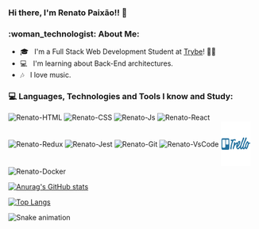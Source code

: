### Hi there, I'm Renato Paixão!! 👋
<div align="left"> 
  <h3> :woman_technologist: About Me: </h3>

  - 🎓 &nbsp; I'm a Full Stack Web Development Student at <a href="https://www.betrybe.com/">Trybe</a>! 👩‍💻 
  - 💻 &nbsp; I'm learning about Back-End architectures.
  - 🎶 &nbsp; I love music.
</div> 
<div style="display: inline_block">
  <h3> 💻 Languages, Technologies and Tools I know and Study: </h3>
  <img align="center" alt="Renato-HTML" height="50" width="60" src="https://upload.wikimedia.org/wikipedia/commons/thumb/6/61/HTML5_logo_and_wordmark.svg/512px-HTML5_logo_and_wordmark.svg.png">
  <img align="center" alt="Renato-CSS" height="50" width="60" src="https://upload.wikimedia.org/wikipedia/commons/thumb/d/d5/CSS3_logo_and_wordmark.svg/1200px-CSS3_logo_and_wordmark.svg.png">
  <img align="center" alt="Renato-Js" height="50" width="60" src="https://upload.wikimedia.org/wikipedia/commons/thumb/9/99/Unofficial_JavaScript_logo_2.svg/1024px-Unofficial_JavaScript_logo_2.svg.png">
  <img align="center" alt="Renato-React" height="50" width="60" src="https://upload.wikimedia.org/wikipedia/commons/thumb/a/a7/React-icon.svg/640px-React-icon.svg.png">
  <img align="center" alt="Renato-Redux" height="50" width="60" src="https://cdn.worldvectorlogo.com/logos/redux.svg">
  <img align="center" alt="Renato-Jest" height="50" width="60" src="https://symbols.getvecta.com/stencil_85/20_jest-icon.aff64ab210.png">
  <img align="center" alt="Renato-Git" height="90" width="60" src="https://upload.wikimedia.org/wikipedia/commons/thumb/3/3f/Git_icon.svg/1024px-Git_icon.svg.png">
  <img align="center" alt="Renato-VsCode" height="50" width="60" src="https://upload.wikimedia.org/wikipedia/commons/thumb/9/9a/Visual_Studio_Code_1.35_icon.svg/2048px-Visual_Studio_Code_1.35_icon.svg.png">
  <img align="center" alt="Renato-Trello" height="90" width="60" src="https://raw.githubusercontent.com/devicons/devicon/master/icons/trello/trello-plain-wordmark.svg">
  <img align="center" alt="Renato-Docker" height="90" width="60" src="https://cdn.worldvectorlogo.com/logos/docker.svg">
</div>

[![Anurag's GitHub stats](https://github-readme-stats.vercel.app/api?username=renatopx)](https://github.com/renatopx/github-readme-stats)

[![Top Langs](https://github-readme-stats.vercel.app/api/top-langs/?username=renatopx)](https://github.com/renatopx/github-readme-stats)

![Snake animation](https://github.com/GabiFerraz/GabiFerraz/blob/output/github-contribution-grid-snake.svg)

<!--
**renatopx/renatopx** is a ✨ _special_ ✨ repository because its `README.md` (this file) appears on your GitHub profile.

Here are some ideas to get you started:

- 🔭 I’m currently working on ...
- 🌱 I’m currently learning ...
- 👯 I’m looking to collaborate on ...
- 🤔 I’m looking for help with ...
- 💬 Ask me about ...
- 📫 How to reach me: ...
- 😄 Pronouns: ...
- ⚡ Fun fact: ...
-->
